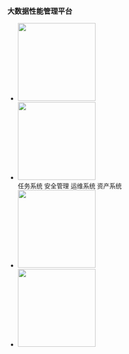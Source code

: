<!doctype html>
<html>
<head>
<meta charset="utf-8">
<title>引导页</title>
<link href="css/style.css" rel="stylesheet" type="text/css">
</head>

<body style='overflow:-Scroll; overflow-x:hidden; overflow-y:hidden' >
<div class="wrap">
	<div class="guide_wrap">
    	<div class="guide">
        	<h3>大数据性能管理平台</h3>
			<ul class="guide_main">
            	<li class="task"><a href="#"><img src="images/task.png" width="176" height="176"></a></li>
                <li class="money"><a href="#"><img src="images/money.png" width="176" height="176"></a></li>
                <div class="main_center">
                	<span class="task_font">任务系统</span>
                    <span class="money_font">安全管理</span>
                    <span class="going_font">运维系统</span>
                    <span class="safe_font">资产系统</span>
                </div>
                <li class="going"><a href="#"><img src="images/going.png" width="176" height="176"></a></li>
                <li class="safe"><a href="#"><img src="images/safe.png" width="176" height="176"></a></li>
            </ul>
        </div>
    </div>
</div>
</body>
</html>
